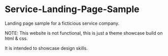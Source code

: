# Service-Landing-Page-Sample
Landing page sample for a ficticious service company.

NOTE: This website is not functional, this is just a theme showcase build on html & css. 

It is intended to showcase design skills. 

